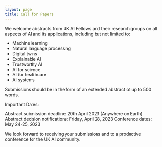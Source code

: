 ```yaml
---
layout: page
title: Call for Papers
---
```


We welcome abstracts from UK AI Fellows and their research groups on all aspects of AI and its applications, including but not limited to:

- Machine learning
- Natural language processing
- Digital twins
- Explainable AI
- Trustworthy  AI
- AI for science
- AI for healthcare
- AI systems

Submissions should be in the form of an extended abstract of up to 500 words. 

Important Dates:

Abstract submission deadline: 20th April 2023 (Anywhere on Earth)
Abstract decision notifications: Friday, April 28, 2023
Conference dates: May 24-25, 2023

We look forward to receiving your submissions and to a productive conference for the UK AI community.
